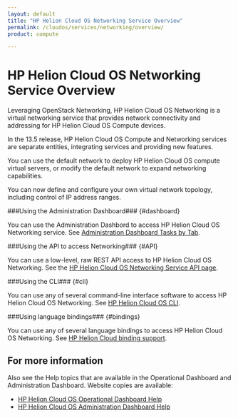 ```yaml
---
layout: default
title: "HP Helion Cloud OS Networking Service Overview"
permalink: /cloudos/services/networking/overview/
product: compute

---
```

# HP Helion Cloud OS Networking Service Overview #

<!-- modeled after HP Helion Cloud Networking Getting Started (network.getting.started.md) -->

Leveraging OpenStack Networking, HP Helion Cloud OS Networking is a virtual networking service that provides network connectivity and addressing for HP Helion Cloud OS Compute devices.

In the 13.5 release, HP Helion Cloud OS Compute and Networking services are separate entities, integrating services and providing new features.

You can use the default network to deploy HP Helion Cloud OS compute virtual servers, or modify the default network to expand networking capabilities.

You can now define and configure your own virtual network topology, including control of IP address ranges.

###Using the Administration Dashboard### {#dashboard}

You can use the Administration Dashbord to access HP Helion Cloud OS Networking service. See [Administration Dashboard Tasks by Tab](/cloudos/manage/administration-dashboard/tasks-by-tab/).


###Using the API to access Networking### {#API}
 
You can use a low-level, raw REST API access to HP Helion Cloud OS Networking. See the [HP Helion Cloud OS Networking Service API page](/api/v13/networking).

###Using the CLI### {#cli}

You can use any of several command-line interface software to access HP Helion Cloud OS Networking. See [HP Helion Cloud OS CLI](/cli/).

###Using language bindings### {#bindings}

You can use any of several language bindings to access HP Helion Cloud OS Networking. See [HP Helion Cloud binding support](/bindings/).


## For more information ##
Also see the Help topics that are available in the Operational Dashboard and Administration Dashboard.  Website copies are available:

* [HP Helion Cloud OS Operational Dashboard Help](/cloudos/manage/operational-dashboard/)
* [HP Helion Cloud OS Administration Dashboard Help](/cloudos/manage/administration-dashboard/)
